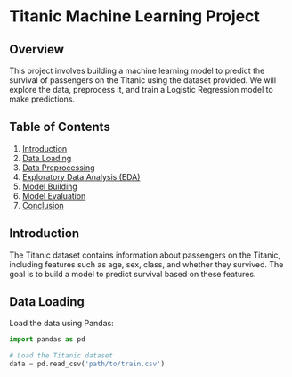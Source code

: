 # Titanic Machine Learning Project

## Overview

This project involves building a machine learning model to predict the survival of passengers on the Titanic using the dataset provided. We will explore the data, preprocess it, and train a Logistic Regression model to make predictions.

## Table of Contents

1. [Introduction](#introduction)
2. [Data Loading](#data-loading)
3. [Data Preprocessing](#data-preprocessing)
4. [Exploratory Data Analysis (EDA)](#exploratory-data-analysis-eda)
5. [Model Building](#model-building)
6. [Model Evaluation](#model-evaluation)
7. [Conclusion](#conclusion)

## Introduction

The Titanic dataset contains information about passengers on the Titanic, including features such as age, sex, class, and whether they survived. The goal is to build a model to predict survival based on these features.

## Data Loading

Load the data using Pandas:

```python
import pandas as pd

# Load the Titanic dataset
data = pd.read_csv('path/to/train.csv')

